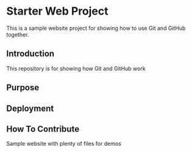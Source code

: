 # Starter Web Project

This is a sample website project for showing how to use Git and GitHub together. 


## Introduction


This repository is for showing how Git and GitHub work

## Purpose

## Deployment

## How To Contribute

Sample website with plenty of files for demos
